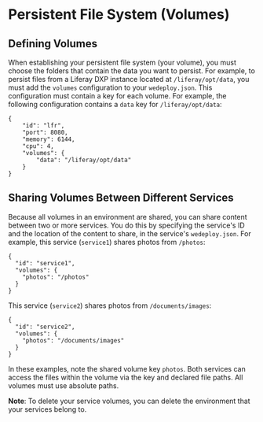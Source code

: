 # Persistent File System (Volumes)

## Defining Volumes

When establishing your persistent file system (your volume), you must choose the 
folders that contain the data you want to persist. For example, to persist files 
from a Liferay DXP instance located at `/liferay/opt/data`, you must add the 
`volumes` configuration to your `wedeploy.json`. This configuration must contain 
a key for each volume. For example, the following configuration contains a 
`data` key for `/liferay/opt/data`: 

    {
        "id": "lfr",
        "port": 8080,
        "memory": 6144,
        "cpu": 4,
        "volumes": {
            "data": "/liferay/opt/data"
        }
    }

## Sharing Volumes Between Different Services

Because all volumes in an environment are shared, you can share content between 
two or more services. You do this by specifying the service's ID and the 
location of the content to share, in the service's `wedeploy.json`. For example, 
this service (`service1`) shares photos from `/photos`: 

    {
      "id": "service1",
      "volumes": {
        "photos": "/photos"
      }
    }

This service (`service2`) shares photos from `/documents/images`: 

    {
      "id": "service2",
      "volumes": {
        "photos": "/documents/images"
      }
    }

In these examples, note the shared volume key `photos`. Both services can access 
the files within the volume via the key and declared file paths. All volumes 
must use absolute paths. 

**Note**: To delete your service volumes, you can delete the environment that 
your services belong to. 

